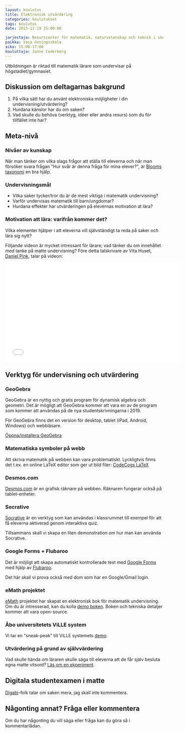 ```yaml
---
layout: koulutus
title: Elektronisk utvärdering
categories: koulutukset
tags: koulutus
date: 2013-11-19 15:00:00

jarjestaja: Resurscenter för matematik, naturvetenskap och teknik i skolan
paikka: Vasa övningsskola
aika: 15:00-17:00
kouluttaja: Janne Cederberg
---
```


Utbildningen är riktad till matematik lärare som undervisar på högstadiet/gymnasiet.

## Diskussion om deltagarnas bakgrund

1. På vilka sätt har du använt elektroniska möjligheter i din undervisning/utvärdering?
2. Hurdana känslor har du om saken?
3. Vad skulle du behöva (verktyg, idéer eller andra resurs) som du för tillfället inte har?

## Meta-nivå

### Nivåer av kunskap

När man tänker om vilka slags frågor att ställa till eleverna och när man försöker svara frågan "Hur svår är denna fråga för mina elever?", är [Blooms taxonomi](http://sv.wikipedia.org/wiki/Blooms_taxonomi) en bra hjälp.

### Undervisningsmål

- Vilka saker tycker/tror du är de mest viktiga i matematik undervisning?
- Varför undervisas matematik till barn/ungdomar?
- Hurdana effekter har utvärderingen på elevernas motivation at lära?

### Motivation att lära: varifrån kommer det?

Vilka elementer hjälper i att eleverna vill självständigt ta reda på saker och lära sig nytt?

Följande videon är mycket intressant för lärare; vad tänker du om innehållet med tanke på matte undervisning? Före detta talskrivare av Vita Huset, [Daniel Pink](http://sv.wikipedia.org/wiki/Daniel_Pink), talar på videon:

<div class="embed-container">
	<iframe width="560" height="315" src="//www.youtube.com/embed/u6XAPnuFjJc" frameborder="0" allowfullscreen></iframe>
</div>

## Verktyg för undervisning och utvärdering

### GeoGebra

GeoGebra är en nyttig och gratis program för dynamisk algebra och geometri. Det är mögligt att GeoGebra kommer att vara en av de program som kommer att användas på de nya studentskrivningarna i 2019.

För GeoGebra finns det en version för desktop, tablet (iPad, Android, Windows) och webbläsare.

[Öppna/installera GeoGebra](http://www.geogebra.org/cms/download)

### Matematiska symboler på webb

Att skriva matematik på webben kan vara problematiskt. Lyckligtvis finns det t.ex. en online LaTeX editor som ger ut bild filer: [CodeCogs LaTeX](http://www.codecogs.com/latex/eqneditor.php)

### Desmos.com

[Desmos.com](http://desmos.com) är en grafisk räknare på webben. Räknaren fungerar också på tablet-enheter.

### Socrative

[Socrative](http://socrative.com) är en verktyg som kan användas i klassrummet till exempel för att få eleverna aktiverad genom interaktiva quiz.

Tillsammans skall vi skapa en liten demonstration om hur man kan använda Socrative.

### Google Forms + Flubaroo

Det är möjligt att skapa automatiskt kontrollerade test med [Google Forms](http://drive.google.com) med hjälp av [Flubaroo](http://www.flubaroo.com/flubaroo-user-guide).

Det här skall vi prova också med dom som har en Google/Gmail login.

### eMath projektet

[eMath](http://emath.eu) projektet har skapat en elektronisk bok för matematik undervisning. Om du är intresserad, kan du kolla [demo boken](http://emath.eu/demo). Boken och tekniska detaljer kommer att vara open-source.

### Åbo universitetets ViLLE system

Vi tar en "sneak-peak" till ViLLE systemets [demo](https://ville.utu.fi/?demo=start).

### Utvärdering på grund av självvärdering

Vad skulle hända om läraren skulle säga till eleverna att de får själv besluta egna matte vitsord? [Läs om en ekperiment](http://maot.fi/2013/10/muutetaan-arviointi-oppimista-ja-ihmisyytta-tukevaksi-ja-luodaan-ahdistusvapaa-koulu/).

## Digitala studentexamen i matte

[Digabi](http://digabi.fi)-folk talar om saken mera, jag skall inte kommentera.

## Någonting annat? Fråga eller kommentera

Om du har någonting du vill säga eller fråga kan du göra så i kommentarlådan.